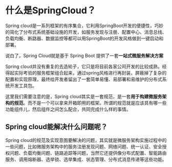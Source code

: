 # 什么是SpringCloud？


Spring cloud是一系列框架的有序集合，它利用SpringBoot开发的便捷性，巧妙的简化了分布式系统基础设施的开发，如服务发现与注册、配置中心、消息总线、负载均衡、断路器、数据监控等都可以用SpringBoot的开发风格做到一键启动和部署。

说白了，Spring Cloud就是基于 Spring Boot 提供了一套**一站式微服务解决方案**

Spring cloud并没有重复的去造轮子，它只是将目前各家公司开发的比较成熟，经得起实际考验的服务框架组合起来，通过spring风格进行再封装，屏蔽掉了复杂的配置和实现原理，最终给开发者留出了一套简单易懂、易部署和易维护的分布式系统开发工具包。

这里我们需要注意的是，Spring cloud其实是一套规范，是一套**用于构建微服务架构的规范**。而不是一个可以拿来开箱即用的框架。所谓的规范就是应该具有哪一些功能组件儿，然后组件之间怎么配合，共同完成什么样的事情。

## **Spring cloud能解决什么问题呢？**

Spring cloud的规范及实现意图要解决的问题，其实就是微服务架构实施过程中的一些问题，比如微服务架构中的服务注册发现问题、网络问题、统一认证、安全授权问题、负载均衡问题、链路追踪等问题，当然它还提供像分布式配置、智能路由服务、调用熔断器、选举锁、选举集成、状态管理、分布式消息传递等这些功能。
